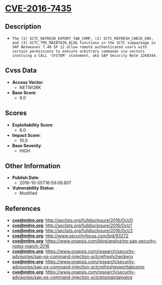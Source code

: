 
# [CVE-2016-7435](http://seclists.org/fulldisclosure/2016/Oct/0)

## Description

- `The (1) SCTC_REFRESH_EXPORT_TAB_COMP, (2) SCTC_REFRESH_CHECK_ENV, and (3) SCTC_TMS_MAINTAIN_ALOG functions in the SCTC subpackage in SAP Netweaver 7.40 SP 12 allow remote authenticated users with certain permissions to execute arbitrary commands via vectors involving a CALL 'SYSTEM' statement, aka SAP Security Note 2260344.`

## Cvss Data

- **Access Vector**:
  - NETWORK
- **Base Score**:
  - 9.0

## Scores

- **Exploitability Score**:
  - 8.0
- **Impact Score**:
  - 10.0
- **Base Severity**:
  - HIGH

## Other Information

- **Publish Date**:
  - 2016-10-05T16:59:06.807
- **Vulnerability Status**:
  - Modified

## References

- **cve@mitre.org**: http://seclists.org/fulldisclosure/2016/Oct/0
- **cve@mitre.org**: http://seclists.org/fulldisclosure/2016/Oct/1
- **cve@mitre.org**: http://seclists.org/fulldisclosure/2016/Oct/2
- **cve@mitre.org**: http://www.securityfocus.com/bid/93272
- **cve@mitre.org**: https://www.onapsis.com/blog/analyzing-sap-security-notes-march-2016
- **cve@mitre.org**: https://www.onapsis.com/research/security-advisories/sap-os-command-injection-sctcrefreshcheckenv
- **cve@mitre.org**: https://www.onapsis.com/research/security-advisories/sap-os-command-injection-sctcrefreshexporttabcomp
- **cve@mitre.org**: https://www.onapsis.com/research/security-advisories/sap-os-command-injection-sctctmsmaintainalog
